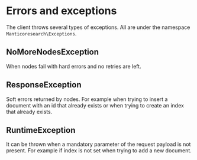 # Errors and exceptions

The client throws several types of exceptions. All are under the namespace ``Manticoresearch\Exceptions``.

## NoMoreNodesException

When nodes fail with hard errors and no retries are left.

## ResponseException

Soft errors returned by nodes. For example when trying to insert a document with an id that already exists or when trying to create an index that already exists.



## RuntimeException

It can be thrown when a mandatory parameter of the request payload is not present. For example if index is not set when trying to add a new document.